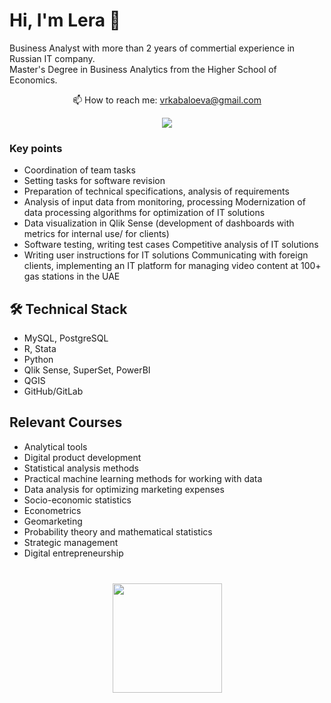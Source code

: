 # Hi, I'm Lera 👋
Business Analyst with more than 2 years of commertial experience in Russian IT company.  
Master's Degree in Business Analytics from the Higher School of Economics.


<p align='center'>
   📫 How to reach me: <a href='mailto:vrkabaloeva@gmail.com'>vrkabaloeva@gmail.com</a>
     
   <p align='center'>
   <a href="https://t.me/lerakabaloeva">
       <img src="https://img.shields.io/badge/Telegram-2CA5E0?style=for-the-badge&logo=telegram&logoColor=white"/>
   </a>
  </p>
</p>


### Key points
*  Coordination of team tasks
*  Setting tasks for software revision
*  Preparation of technical specifications, analysis of requirements
*  Analysis of input data from monitoring, processing Modernization of data processing algorithms for optimization of IT solutions
*  Data visualization in Qlik Sense (development of dashboards with metrics for internal use/ for clients)
*  Software testing, writing test cases Competitive analysis of IT solutions
*  Writing user instructions for IT solutions Communicating with foreign clients, implementing an IT platform for managing video content at 100+ gas stations in the UAE

## 🛠 Technical Stack
*   MySQL, PostgreSQL
*   R, Stata
*   Python
*   Qlik Sense, SuperSet, PowerBI
*   QGIS
*   GitHub/GitLab

## Relevant Courses
*  Analytical tools 
*  Digital product development
*  Statistical analysis methods 
*  Practical machine learning methods for working with data 
*  Data analysis for optimizing marketing expenses 
*  Socio-economic statistics 
*  Econometrics
*  Geomarketing
*  Probability theory and mathematical statistics
*  Strategic management
*  Digital entrepreneurship

<div align="center" style="margin: 40px 0">
   <a href="https://github.com/lerkab/github-profile-views-counter">
       <img width="175px" src="https://komarev.com/ghpvc/?username=lerkab&color=DE002D">
   </a>
</div>
